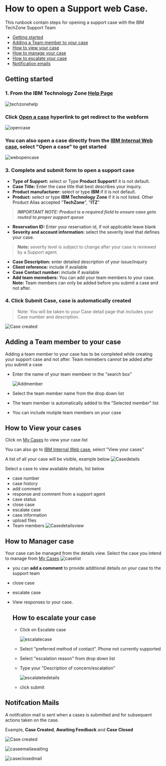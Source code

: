 # How to open a Support web Case.
This runbook contain steps for opening a support case with the IBM TechZone Support Team

- [Getting started](https://github.com/IBM/itz-support-public/blob/main/IBM-Technology-Zone/IBM-Technology-Zone-Runbooks/open_case_web_internal.md#Getting-started)
- [Adding a Team member to your case](https://github.com/IBM/itz-support-public/blob/main/IBM-Technology-Zone/IBM-Technology-Zone-Runbooks/open_case_web_internal.md#adding-a-team-member-to-your-case)
- [How to view your case](https://github.com/IBM/itz-support-public/blob/main/IBM-Technology-Zone/IBM-Technology-Zone-Runbooks/open_case_web_internal.md#how-to-view-your-cases)
- [How to manage your case](https://github.com/IBM/itz-support-public/blob/main/IBM-Technology-Zone/IBM-Technology-Zone-Runbooks/open_case_web_internal.md#how-to-manager-case)
- [How to escalate your case](https://github.com/IBM/itz-support-public/blob/main/IBM-Technology-Zone/IBM-Technology-Zone-Runbooks/open_case_web_internal.md#how-to-escalate-your-case)
- [Notification emails](https://github.com/IBM/itz-support-public/blob/main/IBM-Technology-Zone/IBM-Technology-Zone-Runbooks/open_case_web_internal.md#notifcation-mails)


## Getting started
### 1. From the IBM Technology Zone [Help Page](https://techzone.ibm.com/help)

![techzonehelp](Images/techzonehelp.png)

### Click [Open a case](https://ibmsf.force.com/ibminternalproducts/s/createrecord/NewCase?language=en_US) hyperlink to get redirect to the webform

![opencase](Images/opencase.png)   

### You can also open a case directly from the [IBM Internal Web case](https://ibmsf.force.com/ibminternalproducts/s/), select "Open a case" to get started

![webopencase](Images/webopencase.png)


### 3. Complete and submit form to open a support case

 - **Type of Support:** select or Type **Product Support**if it is not default.
 - **Case Title:** Enter the case title that best describes your inquiry.
 - **Product manufacturer:** select or type **IBM** if it is not default.
 - **Product:** select or type **IBM Technology Zone** if it is not listed. Other Product Alias accepted "**TechZone**", "**ITZ**"
>_**IMPORTANT NOTE: Product is a required field to ensure case gets routed to proper support queue**_
 - **Reservation ID:** Enter your reservation id, if not applicable leave blank
 - **Severity and account information:** select the severity level that defines your case.
>**Note:** severity level is subject to change after your case is reviewed by a Support agent. 
 - **Case Description:** enter detailed description of your issue/inquiry
 - **Client reference:** include if available
 - **Case Contact number:** include if available
 - **Add team memebers:** You can add your team members to your case. **Note:** Team members can only be added before you submit a case and not after.
   
### 4. Click **Submit Case**, case is automatically created

>Note: You will be taken to your Case detail page that includes your Case number and description.

![Case created](Images/Casecreated.png)

## Adding a Team member to your case

Adding a team member to your case has to be completed while creating your support case and not after. Team memebers cannot be added after you submit a case
- Enter the name of your team membeer in the "search box"

  ![Addmember](Images/Addmember.png)
  
- Select the team member name from the drop down list
- The team member is automatically added to the "Selected member" list
- You can include mutiple team members on your case
  

## How to View your cases

Click on [My Cases](https://ibmsf.force.com/ibminternalproducts/s/my-cases) to view your case list 

You can also go to [IBM Internal Web case](https://ibmsf.force.com/ibminternalproducts/s/), select "View your cases" 

A list of all your case will be visible, example below ![Casedetails](Images/Casedetails.png)


Select a case to view available details, list below 
 - case number
 - case history
 - add comment
 - response and comment from a support agent
 - case status
 - close case
 - escalate case
 - case information
 - upload files
 - Team members
![Casedetailsview](Images/Casedetailsview.png)

## How to Manager case
 Your case can be managed from the details view. Select the case you intend to manage from [My Cases](https://ibmsf.force.com/ibminternalproducts/s/my-cases)
 ![caselist](Images/caselist.png)
 
- you can **add a comment** to provide additional details on your case to the support team 
- close case
- escalate case
- View responses to your case.

  ## How to escalate your case

  - Click on Escalate case
    
    ![escalatecase](Images/escalatecase.png)
  - Select "preferred method of contact". Phone not currently supported
  - Select "escalation reason" from drop down list
  - Type your "Description of concern/escalation"
    
    ![escalatetedetails](Images/escalatedetails.png)
  - click submit
   

## Notifcation Mails 

A notifcation mail is sent when a cases is submitted and for subsequent actions taken on the case.

Example, **Case Created**, **Awaiting Feedback** and **Case Closed**

![Case created](Images/Casecreated.png)

![caseemailawaiting](Images/caseemailawaiting.png)

![caseclosedmail](Images/caseclosedmail.png)





